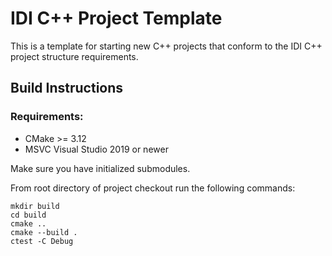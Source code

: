 # IDI C++ Project Template

This is a template for starting new C++ projects that conform to the IDI C++ project structure requirements.

## Build Instructions

### Requirements:
* CMake >= 3.12
* MSVC Visual Studio 2019 or newer

Make sure you have initialized submodules.

From root directory of project checkout run the following commands:
```
mkdir build
cd build
cmake ..
cmake --build .
ctest -C Debug
```
